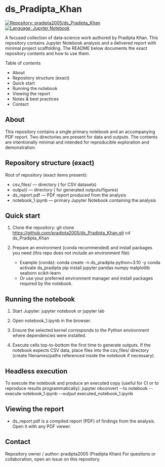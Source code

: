 # ds_Pradipta_Khan

[![Repository: pradipta2005/ds_Pradipta_Khan](https://img.shields.io/badge/repo-pradipta2005/ds__Pradipta__Khan-blue?logo=github)]()
[![Language: Jupyter Notebook](https://img.shields.io/badge/language-Jupyter%20Notebook-orange?logo=Jupyter)]()

A focused collection of data‑science work authored by Pradipta Khan. This repository contains Jupyter Notebook analysis and a delivered report with minimal project scaffolding. The README below documents the exact repository contents and how to use them.

Table of contents
- About
- Repository structure (exact)
- Quick start
- Running the notebook
- Viewing the report
- Notes & best practices
- Contact

About
-----
This repository contains a single primary notebook and an accompanying PDF report. Two directories are present for data and outputs. The contents are intentionally minimal and intended for reproducible exploration and demonstration.

Repository structure (exact)
----------------------------
Root of repository (exact items present):
- csv_files/            — directory ( for CSV datasets)
- output/               — directory ( for generated outputs/figures)
- ds_report.pdf         — PDF report produced from the analysis
- notebook_1.ipynb      — primary Jupyter Notebook containing the analysis

Quick start
-----------
1. Clone the repository:
   git clone https://github.com/pradipta2005/ds_Pradipta_Khan.git
   cd ds_Pradipta_Khan

2. Prepare an environment (conda recommended) and install packages you need (this repo does not include an environment file):
   - Example (conda):
     conda create -n ds_pradipta python=3.10 -y
     conda activate ds_pradipta
     pip install jupyter pandas numpy matplotlib seaborn scikit-learn
   - Or use your preferred environment manager and install packages required by the notebook.

Running the notebook
--------------------
1. Start Jupyter:
   jupyter notebook
   or
   jupyter lab

2. Open notebook_1.ipynb in the browser.

3. Ensure the selected kernel corresponds to the Python environment where dependencies were installed.

4. Execute cells top-to-bottom the first time to generate outputs. If the notebook expects CSV data, place files into the csv_files/ directory (create filenames/paths referenced inside the notebook if necessary).

Headless execution
------------------
To execute the notebook and produce an executed copy (useful for CI or to reproduce results programmatically):
jupyter nbconvert --to notebook --execute notebook_1.ipynb --output executed_notebook_1.ipynb

Viewing the report
------------------
- ds_report.pdf is a compiled report (PDF) of findings from the analysis. Open it with any PDF viewer.





Contact
-------
Repository owner / author: pradipta2005 (Pradipta Khan)
For questions or collaboration, open an issue on this repository.
